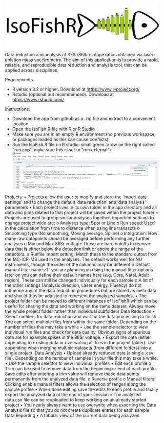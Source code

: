 
![IsoFishR](https://github.com/MalteWillmes/IsoFishR/blob/master/www/logo.png)

Data reduction and analysis of 87Sr/86Sr isotope ratios obtained via laser-ablation mass spectrometry. 
The aim of this application is to provide a rapid, reliable, and reproducible data reduction and analysis tool, that can be applied across disciplines.

Requirements
- R version 3.2 or higher. Download at https://www.r-project.org/
- Rstudio (optional but recommended). Download at https://www.rstudio.com/

Instructions:
- Download the app from github as a .zip file and extract to a convenient location
- Open the IsoFish.R file with R or R Studio
- Make sure you are in an empty R environment (no previous workspace or packages loaded as this can cause conflicts)
- Run the IsoFish.R file (in R studio: small green arrow on the right called "run app", make sure this is set to "run external")
![Rstudio](https://github.com/MalteWillmes/IsoFishR/blob/master/www/R_studio.JPG)

Projects:
•	Projects allow the user to modify and store the ‘import data settings’ and to change the default ‘data reduction’ and ‘data analysis’ parameters
•	Each project lives in its own folder in the app directory and all data and plots related to that project will be saved within the project folder
•	Projects are used to group similar analyses together. Important settings to change project wide are:
o	Analyses type: Spot or Line
o	Run speed: Used in the calculation from time to distance when using line transacts
o	Smoothing type (No smoothing, Moving average, Spline)
o	Integration: How many raw datapoints should be averaged before performing any further analyses
o	Min and Max 88Sr voltage: These are hard cutoffs to remove data that is either below the detection limit or above the range of the detectors. 
o	Runfile import setting: Match these to the standard output from the MC-ICP-MS used in the analyses. The default works well for NU instruments, though the order of the columns may be different
o	Default manual filter names: If you are planning on using the manual filter options later on you can define their default names here (e.g. Core, Natal, Adult region). These can still be changed individually for each sample
o	A lot of the other settings (Analysis direction, Laser energy, Fluency) do not influence any of the data reduction procedures but are stored as meta data and should thus be adjusted to represent the analyzed samples.
•	The project folder can be moved to different instances of IsoFishR which can be useful for sharing the data and working on the same dataset. Always move the whole project folder rather than individual subfolders
Data Reduction
•	Select runfile/s for data reduction and wait for the data processing to finish. You can select multiple files from within the same folder. Depending on the number of files this may take a while
•	Use the sample selector to view individual run files and check for data quality. Obvious signs of spurious data are for example spikes in the 88Sr voltage.
•	Export the data (either appending to existing data or overwriting all files in the project folder). Use appending when merging multiple datasets (from different folders) into a single project.
Data Analysis
•	Upload already reduced data (a single .csv file). Depending on the number of samples in your file this may take a while.
•	Use the sample selector to view individual profiles
•	Edit each profile
o	Trim can be used to remove data from the beginning or end of each profile. Save edits after entering a trim value will remove these data points permanently from the analyzed data file.
o	Reverse profile
o	Manual filters: Clicking enable manual filters allows the selection of ranges along the sample profile
•	When done editing save the edits to each profile and finally export the analyzed data at the end of your session
•	The analyzed data.csv file can be reuploaded to keep working on an already started project
•	You nearly always want to use overwrite when exporting the Data Analysis file so that you do not create duplicate entries for each sample
Data Reporting
•	A tabular view of the current data being analyzed

